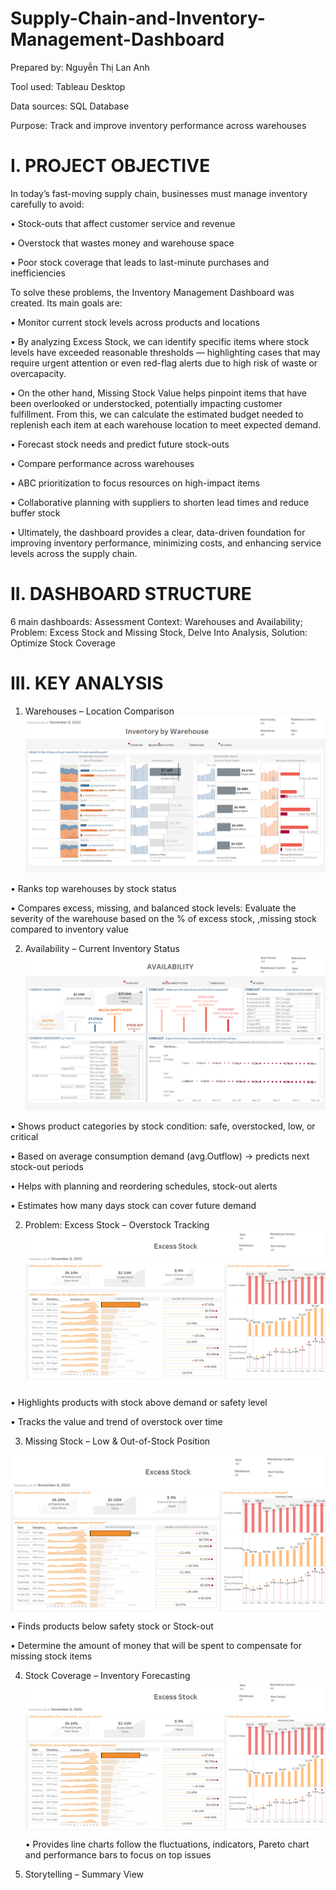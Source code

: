 # Supply-Chain-and-Inventory-Management-Dashboard

Prepared by: Nguyễn Thị Lan Anh 

Tool used: Tableau Desktop

Data sources: SQL Database 

Purpose: Track and improve inventory performance across warehouses

# I. PROJECT OBJECTIVE
In today’s fast-moving supply chain, businesses must manage inventory carefully to avoid:

•	Stock-outs that affect customer service and revenue

•	Overstock that wastes money and warehouse space

•	Poor stock coverage that leads to last-minute purchases and inefficiencies

To solve these problems, the Inventory Management Dashboard was created. Its main goals are:

•	Monitor current stock levels across products and locations

•	By analyzing Excess Stock, we can identify specific items where stock levels have exceeded reasonable thresholds — highlighting cases that may require urgent attention or even red-flag alerts due to high risk of waste or overcapacity.

•  On the other hand, Missing Stock Value helps pinpoint items that have been overlooked or understocked, potentially impacting customer fulfillment. From this, we can calculate the estimated budget needed to replenish each item at each warehouse location to meet expected demand.

•	Forecast stock needs and predict future stock-outs

•	Compare performance across warehouses

•	ABC prioritization to focus resources on high-impact items

•  Collaborative planning with suppliers to shorten lead times and reduce buffer stock

•  Ultimately, the dashboard provides a clear, data-driven foundation for improving inventory performance, minimizing costs, and enhancing service levels across the supply chain.

# II. DASHBOARD STRUCTURE

6 main dashboards: Assessment Context: Warehouses and Availability; Problem: Excess Stock and Missing Stock, Delve Into Analysis, Solution: Optimize Stock Coverage 

# III. KEY ANALYSIS 

1. Warehouses – Location Comparison
   ![Warehouse](https://github.com/LanAnh55/Supply-Chain-and-Inventory-Management-Dashboard/blob/main/Figure/Warehouse%20Inventory.png)
   
• Ranks top warehouses by stock status

• Compares excess, missing, and balanced stock levels: Evaluate the severity of the warehouse based on the % of excess stock, ,missing stock compared to inventory value 

2. Availability – Current Inventory Status
  ![Availability](https://github.com/LanAnh55/Supply-Chain-and-Inventory-Management-Dashboard/blob/main/Figure/Availability.png) 
   
• Shows product categories by stock condition: safe, overstocked, low, or critical

• Based on average consumption demand (avg.Outflow) -> predicts next stock-out periods 

• Helps with planning and reordering schedules, stock-out alerts

• Estimates how many days stock can cover future demand

2. Problem: Excess Stock – Overstock Tracking
  ![Excess Stock](https://github.com/LanAnh55/Supply-Chain-and-Inventory-Management-Dashboard/blob/main/Figure/Excess%20Stock.png) 
   
• Highlights products with stock above demand or safety level

• Tracks the value and trend of overstock over time

3. Missing Stock – Low & Out-of-Stock Position

  ![Excess Stock](https://github.com/LanAnh55/Supply-Chain-and-Inventory-Management-Dashboard/blob/main/Figure/Excess%20Stock.png)   
• Finds products below safety stock or Stock-out

• Determine the amount of money that will be spent to compensate for missing stock items

4. Stock Coverage – Inventory Forecasting
 ![Excess Stock](https://github.com/LanAnh55/Supply-Chain-and-Inventory-Management-Dashboard/blob/main/Figure/Excess%20Stock.png) 
• Provides line charts follow the fluctuations, indicators, Pareto chart and performance bars to focus on top issues

6. Storytelling – Summary View

